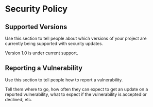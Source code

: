 # Security Policy

## Supported Versions

Use this section to tell people about which versions of your project are
currently being supported with security updates.

Version 1.0 is under current support.

## Reporting a Vulnerability

Use this section to tell people how to report a vulnerability.

Tell them where to go, how often they can expect to get an update on a
reported vulnerability, what to expect if the vulnerability is accepted or
declined, etc.
